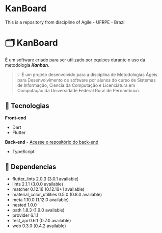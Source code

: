 # KanBoard
This is a repository from discipline of Agile - UFRPE - Brazil
# 🗂️ KanBoard

É um software criado para ser utilizado por equipes durante o uso da metodologia _**Kanban**_.

> 💡 É um projeto desenvolvido para a disciplina de Metodologias Ágeis para Desenvolvimento de software por alunos do curso de Sistemas de Informação, Ciencia da Computação e Licenciatura em Computação da Universidade Federal Rural de Pernambuco.

## 🔧 Tecnologias

**Front-end**
- Dart
- Flutter

**Back-end** - [Acesse o repositório do back-end]()
- TypeScript



## 🚧 Dependencias
+ flutter_lints 2.0.3 (3.0.1 available)
+  lints 2.1.1 (3.0.0 available)
+ matcher 0.12.16 (0.12.16+1 available)
+  material_color_utilities 0.5.0 (0.8.0 available)
+  meta 1.10.0 (1.12.0 available)
+ nested 1.0.0
+  path 1.8.3 (1.9.0 available)
+ provider 6.1.1
+  test_api 0.6.1 (0.7.0 available)
+  web 0.3.0 (0.4.2 available)
